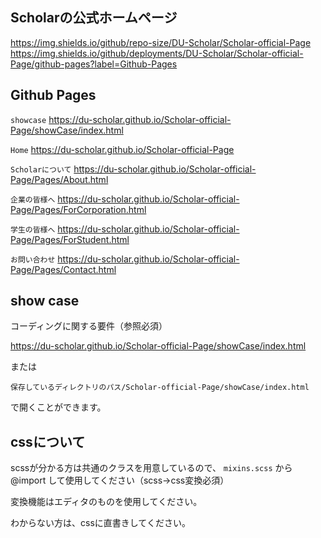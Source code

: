 ## Scholarの公式ホームページ

https://img.shields.io/github/repo-size/DU-Scholar/Scholar-official-Page
https://img.shields.io/github/deployments/DU-Scholar/Scholar-official-Page/github-pages?label=Github-Pages

## Github Pages

`showcase`  https://du-scholar.github.io/Scholar-official-Page/showCase/index.html

`Home`  https://du-scholar.github.io/Scholar-official-Page

`Scholarについて`  https://du-scholar.github.io/Scholar-official-Page/Pages/About.html

`企業の皆様へ`  https://du-scholar.github.io/Scholar-official-Page/Pages/ForCorporation.html

`学生の皆様へ`  https://du-scholar.github.io/Scholar-official-Page/Pages/ForStudent.html

`お問い合わせ`  https://du-scholar.github.io/Scholar-official-Page/Pages/Contact.html


## show case

コーディングに関する要件（参照必須）

https://du-scholar.github.io/Scholar-official-Page/showCase/index.html

または

`保存しているディレクトリのパス/Scholar-official-Page/showCase/index.html`

で開くことができます。

## cssについて

scssが分かる方は共通のクラスを用意しているので、 `mixins.scss` から @import して使用してください（scss→css変換必須）

変換機能はエディタのものを使用してください。

わからない方は、cssに直書きしてください。
